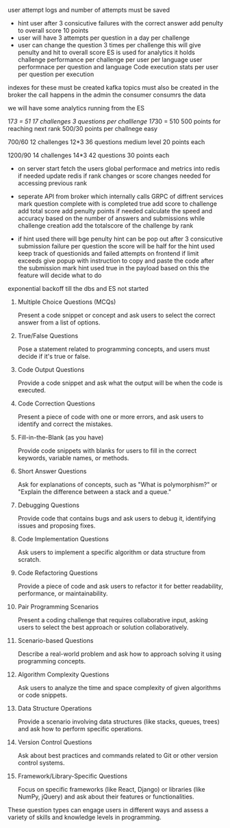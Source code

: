 user attempt logs and number of attempts must be saved

- hint user after 3 consicutive failures with the correct answer add penulty to overall score 10 points
- user will have 3 attempts per question in a day per challenge
- user can change the question 3 times per challenge this will give penulty and hit to overall score
ES is used for analytics it holds challenge performance per challenge per user per language
user performnace per question and language
Code execution stats per user per question per execution


indexes for these must be created 
kafka topics must also be created
in the broker the call happens 
in the admin the consumer consumrs the data

we will have some analytics running from the ES

17*3 = 51  17 challenges 3 questions per challlenge
17*30 = 510
500 points for reaching next rank 500/30 points  per challnege easy

700/60  12 challenges
12*3 36 questions medium level
20 points each

1200/90  14 challenges
14*3 42 questions 
30 points each

- on server start fetch the users global performace and metrics into redis  if needed update redis if rank changes or score changes
needed for accessing previous rank

- seperate API from broker which internally calls GRPC of diffrent services
mark question complete with is completed true
add score to challenge
add total score 
add penulty points if needed
calculate the speed and accuracy based on the number of answers and submissions
while challenge creation add the totalscore of the challenge by rank





- if hint used there will bge penulty
hint can be pop out after 3 consicutive submission failure per question
the score will be half for the hint used
keep track of questionids and failed attempts on frontend if limit exceeds give popup with instruction to copy and paste the code 
after the submission mark hint used true in the payload
based on this the feature will decide what to do

exponential backoff till the dbs and ES not started



1. Multiple Choice Questions (MCQs)

    Present a code snippet or concept and ask users to select the correct answer from a list of options.

2. True/False Questions

    Pose a statement related to programming concepts, and users must decide if it's true or false.

3. Code Output Questions

    Provide a code snippet and ask what the output will be when the code is executed.

4. Code Correction Questions

    Present a piece of code with one or more errors, and ask users to identify and correct the mistakes.

5. Fill-in-the-Blank (as you have)

    Provide code snippets with blanks for users to fill in the correct keywords, variable names, or methods.

6. Short Answer Questions

    Ask for explanations of concepts, such as "What is polymorphism?" or "Explain the difference between a stack and a queue."

7. Debugging Questions

    Provide code that contains bugs and ask users to debug it, identifying issues and proposing fixes.

8. Code Implementation Questions

    Ask users to implement a specific algorithm or data structure from scratch.

9. Code Refactoring Questions

    Provide a piece of code and ask users to refactor it for better readability, performance, or maintainability.

10. Pair Programming Scenarios

    Present a coding challenge that requires collaborative input, asking users to select the best approach or solution collaboratively.

11. Scenario-based Questions

    Describe a real-world problem and ask how to approach solving it using programming concepts.

12. Algorithm Complexity Questions

    Ask users to analyze the time and space complexity of given algorithms or code snippets.

13. Data Structure Operations

    Provide a scenario involving data structures (like stacks, queues, trees) and ask how to perform specific operations.

14. Version Control Questions

    Ask about best practices and commands related to Git or other version control systems.

15. Framework/Library-Specific Questions

    Focus on specific frameworks (like React, Django) or libraries (like NumPy, jQuery) and ask about their features or functionalities.

These question types can engage users in different ways and assess a variety of skills and knowledge levels in programming.